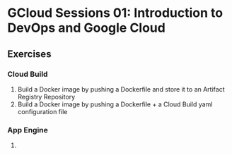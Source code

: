# GCloud Sessions 01: Introduction to DevOps and Google Cloud

## Exercises

### Cloud Build

1. Build a Docker image by pushing a Dockerfile and store it to an Artifact Registry Repository
2. Build a Docker image by pushing a Dockerfile + a Cloud Build yaml configuration file

### App Engine

1.
